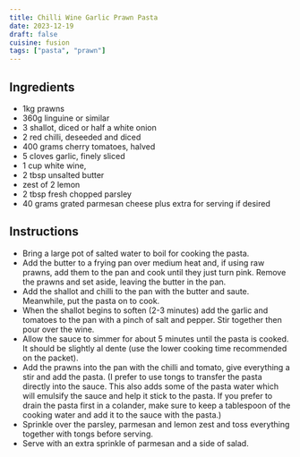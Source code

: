 ```yaml
---
title: Chilli Wine Garlic Prawn Pasta
date: 2023-12-19
draft: false
cuisine: fusion
tags: ["pasta", "prawn"]
---
```


## Ingredients
- 1kg prawns
- 360g linguine or similar
- 3 shallot, diced or half a white onion
- 2 red chilli, deseeded and diced
- 400 grams cherry tomatoes, halved
- 5 cloves garlic, finely sliced
- 1 cup white wine,
- 2 tbsp unsalted butter
- zest of 2 lemon
- 2 tbsp fresh chopped parsley
- 40 grams grated parmesan cheese plus extra for serving if desired

## Instructions
- Bring a large pot of salted water to boil for cooking the pasta.
- Add the butter to a frying pan over medium heat and, if using raw prawns, add them to the pan and cook until they just turn pink. Remove the prawns and set aside, leaving the butter in the pan.
- Add the shallot and chilli to the pan with the butter and saute. Meanwhile, put the pasta on to cook.
- When the shallot begins to soften (2-3 minutes) add the garlic and tomatoes to the pan with a pinch of salt and pepper. Stir together then pour over the wine.
- Allow the sauce to simmer for about 5 minutes until the pasta is cooked. It should be slightly al dente (use the lower cooking time recommended on the packet).
- Add the prawns into the pan with the chilli and tomato, give everything a stir and add the pasta. (I prefer to use tongs to transfer the pasta directly into the sauce. This also adds some of the pasta water which will emulsify the sauce and help it stick to the pasta. If you prefer to drain the pasta first in a colander, make sure to keep a tablespoon of the cooking water and add it to the sauce with the pasta.)
- Sprinkle over the parsley, parmesan and lemon zest and toss everything together with tongs before serving.
- Serve with an extra sprinkle of parmesan and a side of salad.

